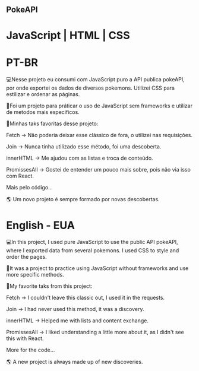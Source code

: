 ## PokeAPI
# JavaScript | HTML | CSS

# PT-BR
 💻Nesse projeto eu consumi com JavaScript puro a API publica pokeAPI, por onde exportei os dados de diversos pokemons. Utilizei CSS para estilizar e ordenar as páginas.

💭Foi um projeto para práticar o uso de JavaScript sem frameworks e utilizar de metodos mais especificos.

🎯Minhas taks favoritas desse projeto:

Fetch -> Não poderia deixar esse clássico de fora, o utilizei nas requisições.

Join -> Nunca tinha utilizado esse método, foi uma descoberta.

innerHTML -> Me ajudou com as listas e troca de conteúdo.

PromissesAll -> Gostei de entender um pouco mais sobre, pois não via isso com React.

Mais pelo código...

🌎 Um novo projeto é sempre formado por novas descobertas.



# English - EUA

💻In this project, I used pure JavaScript to use the public API pokeAPI, where I exported data from several pokemons. I used CSS to style and order the pages.

💭It was a project to practice using JavaScript without frameworks and use more specific methods.

🎯My favorite taks from this project:

Fetch -> I couldn't leave this classic out, I used it in the requests.

Join -> I had never used this method, it was a discovery.

innerHTML -> Helped me with lists and content exchange.

PromissesAll -> I liked understanding a little more about it, as I didn't see this with React.

More for the code...

🌎 A new project is always made up of new discoveries.
